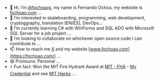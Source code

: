 - 👋 Hi, I’m [@fochoaog](https://github.com/fochoaog), my name is Fernando Ochoa, my websiite is [fochoao.com](https://fochoao.com/) ...
- 👀 I’m interested in skateboarding, programming, web development, cryptoggraphy, translation [EN/ES], DevOps...
- 🌱 I’m currently learning C# with WinForms and SQL ADO with Microsoft SQL Server for a job project ...
- 💞️ I’m looking to collaborate on whichever open source code I can contribute to ...
- 📫 How to reach me [X](https://x.com/FernandoOchoaO2) and my website [www.fochoao.com](https://fochoao.com/) ...
- 😄 Pronouns: Personal ...
- ⚡ Fun fact: Won the MIT Fire Hydrant Award at [MIT - FHA](https://professionalprograms.mit.edu/fire-hydrant-award/) - [My Credential](https://www.credential.net/9bd1b398-1233-4efe-ba86-415ca5dda476#gs.d46jmf) and see [MIT Hacks](https://hacks.mit.edu/) ...

<!---
fochoaog/fochoaog is a ✨ special ✨ repository because its `README.md` (this file) appears on your GitHub profile.
You can click the Preview link to take a look at your changes.
--->
